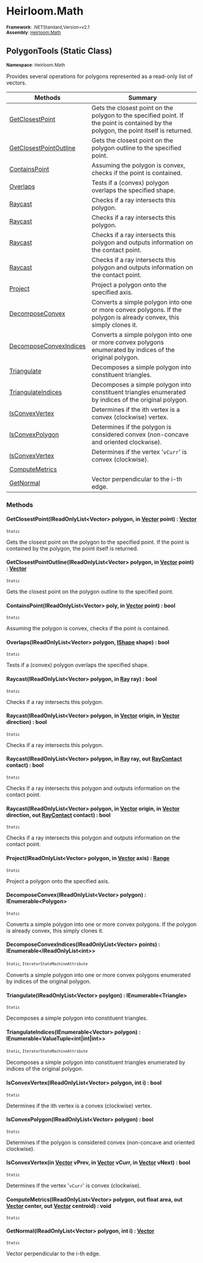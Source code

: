 # Heirloom.Math

<small>**Framework**: .NETStandard,Version=v2.1</small>  
<small>**Assembly**: [Heirloom.Math](../Heirloom.Math/Heirloom.Math.md)</small>  

## PolygonTools (Static Class)
<small>**Namespace**: Heirloom.Math</sub></small>  

Provides several operations for polygons represented as a read-only list of vectors.

| Methods | Summary |
|---------|---------|
| [GetClosestPoint](#GETB151C47D) | Gets the closest point on the polygon to the specified point. If the point is contained by the polygon, the point itself is returned. |
| [GetClosestPointOutline](#GETB6050D89) | Gets the closest point on the polygon outline to the specified point. |
| [ContainsPoint](#CON45F666FA) | Assuming the polygon is convex, checks if the point is contained. |
| [Overlaps](#OVE3D4308CF) | Tests if a (convex) polygon overlaps the specified shape. |
| [Raycast](#RAY30673858) | Checks if a ray intersects this polygon. |
| [Raycast](#RAY848FA55D) | Checks if a ray intersects this polygon. |
| [Raycast](#RAY406214DB) | Checks if a ray intersects this polygon and outputs information on the contact point. |
| [Raycast](#RAY52A47FBA) | Checks if a ray intersects this polygon and outputs information on the contact point. |
| [Project](#PRO11EC2108) | Project a polygon onto the specified axis. |
| [DecomposeConvex](#DECEF17F732) | Converts a simple polygon into one or more convex polygons. If the polygon is already convex, this simply clones it. |
| [DecomposeConvexIndices](#DEC97B32AE0) | Converts a simple polygon into one or more convex polygons enumerated by indices of the original polygon. |
| [Triangulate](#TRI22656356) | Decomposes a simple polygon into constituent triangles. |
| [TriangulateIndices](#TRI80731139) | Decomposes a simple polygon into constituent triangles enumerated by indices of the original polygon. |
| [IsConvexVertex](#ISC7B85044) | Determines if the ith vertex is a convex (clockwise) vertex. |
| [IsConvexPolygon](#ISC64A2C0E) | Determines if the polygon is considered convex (non-concave and oriented clockwise). |
| [IsConvexVertex](#ISCB20F457E) | Determines if the vertex '`vCurr`' is convex (clockwise). |
| [ComputeMetrics](#COMDDEECE05) |  |
| [GetNormal](#GET6318F2B1) | Vector perpendicular to the i-th edge. |

### Methods

#### <a name="GETB151C47D"></a>GetClosestPoint(IReadOnlyList\<Vector> polygon, in [Vector](Heirloom.Math.Vector.md) point) : [Vector](Heirloom.Math.Vector.md)

<small>`Static`</small>

Gets the closest point on the polygon to the specified point. If the point is contained by the polygon, the point itself is returned.


#### <a name="GETB6050D89"></a>GetClosestPointOutline(IReadOnlyList\<Vector> polygon, in [Vector](Heirloom.Math.Vector.md) point) : [Vector](Heirloom.Math.Vector.md)

<small>`Static`</small>

Gets the closest point on the polygon outline to the specified point.


#### <a name="CON45F666FA"></a>ContainsPoint(IReadOnlyList\<Vector> poly, in [Vector](Heirloom.Math.Vector.md) point) : bool

<small>`Static`</small>

Assuming the polygon is convex, checks if the point is contained.


#### <a name="OVE3D4308CF"></a>Overlaps(IReadOnlyList\<Vector> polygon, [IShape](Heirloom.Math.IShape.md) shape) : bool

<small>`Static`</small>

Tests if a (convex) polygon overlaps the specified shape.


#### <a name="RAY30673858"></a>Raycast(IReadOnlyList\<Vector> polygon, in [Ray](Heirloom.Math.Ray.md) ray) : bool

<small>`Static`</small>

Checks if a ray intersects this polygon.


#### <a name="RAY848FA55D"></a>Raycast(IReadOnlyList\<Vector> polygon, in [Vector](Heirloom.Math.Vector.md) origin, in [Vector](Heirloom.Math.Vector.md) direction) : bool

<small>`Static`</small>

Checks if a ray intersects this polygon.


#### <a name="RAY406214DB"></a>Raycast(IReadOnlyList\<Vector> polygon, in [Ray](Heirloom.Math.Ray.md) ray, out [RayContact](Heirloom.Math.RayContact.md) contact) : bool

<small>`Static`</small>

Checks if a ray intersects this polygon and outputs information on the contact point.


#### <a name="RAY52A47FBA"></a>Raycast(IReadOnlyList\<Vector> polygon, in [Vector](Heirloom.Math.Vector.md) origin, in [Vector](Heirloom.Math.Vector.md) direction, out [RayContact](Heirloom.Math.RayContact.md) contact) : bool

<small>`Static`</small>

Checks if a ray intersects this polygon and outputs information on the contact point.


#### <a name="PRO11EC2108"></a>Project(IReadOnlyList\<Vector> polygon, in [Vector](Heirloom.Math.Vector.md) axis) : [Range](Heirloom.Math.Range.md)

<small>`Static`</small>

Project a polygon onto the specified axis.


#### <a name="DECEF17F732"></a>DecomposeConvex(IReadOnlyList\<Vector> polygon) : IEnumerable\<Polygon>

<small>`Static`</small>

Converts a simple polygon into one or more convex polygons. If the polygon is already convex, this simply clones it.


#### <a name="DEC97B32AE0"></a>DecomposeConvexIndices(IReadOnlyList\<Vector> points) : IEnumerable\<IReadOnlyList\<int>>

<small>`Static`, `IteratorStateMachineAttribute`</small>

Converts a simple polygon into one or more convex polygons enumerated by indices of the original polygon.


#### <a name="TRI22656356"></a>Triangulate(IReadOnlyList\<Vector> poylgon) : IEnumerable\<Triangle>

<small>`Static`</small>

Decomposes a simple polygon into constituent triangles.


#### <a name="TRI80731139"></a>TriangulateIndices(IEnumerable\<Vector> polygon) : IEnumerable\<ValueTuple\<int|int|int>>

<small>`Static`, `IteratorStateMachineAttribute`</small>

Decomposes a simple polygon into constituent triangles enumerated by indices of the original polygon.


#### <a name="ISC7B85044"></a>IsConvexVertex(IReadOnlyList\<Vector> polygon, int i) : bool

<small>`Static`</small>

Determines if the ith vertex is a convex (clockwise) vertex.


#### <a name="ISC64A2C0E"></a>IsConvexPolygon(IReadOnlyList\<Vector> polygon) : bool

<small>`Static`</small>

Determines if the polygon is considered convex (non-concave and oriented clockwise).


#### <a name="ISCB20F457E"></a>IsConvexVertex(in [Vector](Heirloom.Math.Vector.md) vPrev, in [Vector](Heirloom.Math.Vector.md) vCurr, in [Vector](Heirloom.Math.Vector.md) vNext) : bool

<small>`Static`</small>

Determines if the vertex '`vCurr`' is convex (clockwise).


#### <a name="COMDDEECE05"></a>ComputeMetrics(IReadOnlyList\<Vector> polygon, out float area, out [Vector](Heirloom.Math.Vector.md) center, out [Vector](Heirloom.Math.Vector.md) centroid) : void

<small>`Static`</small>


#### <a name="GET6318F2B1"></a>GetNormal(IReadOnlyList\<Vector> polygon, int i) : [Vector](Heirloom.Math.Vector.md)

<small>`Static`</small>

Vector perpendicular to the i-th edge.


